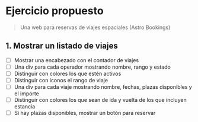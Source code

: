 # Ejercicio propuesto

> Una web para reservas de viajes espaciales (Astro Bookings)

## 1. Mostrar un listado de viajes

- [ ] Mostrar una encabezado con el contador de viajes
- [ ] Una div para cada operador mostrando nombre, rango y estado
- [ ] Distinguir con colores los que estén activos
- [ ] Distinguir con iconos el rango de viaje
- [ ] Una div para cada viaje mostrando nombre, fechas, plazas disponibles y el importe
- [ ] Distinguir con colores los que sean de ida y vuelta de los que incluyen estancia
- [ ] Si hay plazas disponibles, mostrar un botón para reservar
